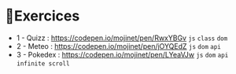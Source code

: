 # 📙Exercices

* 1 - Quizz : https://codepen.io/mojinet/pen/RwxYBGv ``js`` ``class`` ``dom``
* 2 - Meteo : https://codepen.io/mojinet/pen/jOYQEdZ ``js`` ``dom`` ``api``
* 3 - Pokedex : https://codepen.io/mojinet/pen/LYeaVJw ``js`` ``dom`` ``api`` ``infinite scroll``

